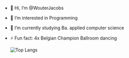 - 👋 Hi, I’m @WouterJacobs
- 👀 I’m interested in Programming
- 🌱 I’m currently studying Ba. applied computer science
- ⚡ Fun fact: 4x Belgian Champion Ballroom dancing

    ![Top Langs](https://github-readme-stats.vercel.app/api/top-langs/?username=wouterjacobs&theme=tokyonight)
<!---
WouterJacobs/WouterJacobs is a ✨ special ✨ repository because its `README.md` (this file) appears on your GitHub profile.
You can click the Preview link to take a look at your changes.
--->
